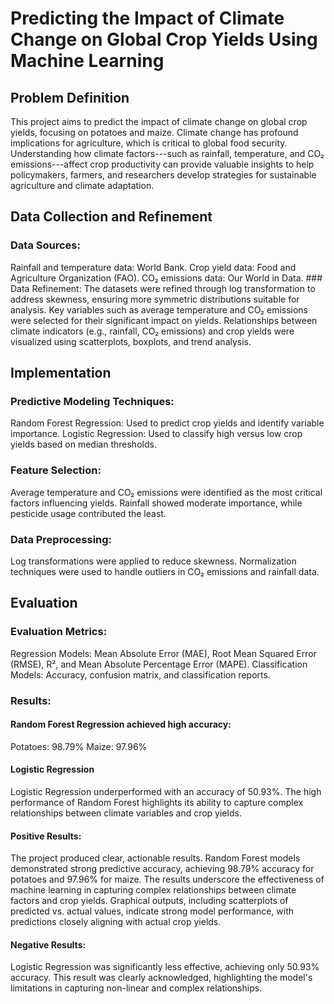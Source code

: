 # Predicting the Impact of Climate Change on Global Crop Yields Using Machine Learning

## Problem Definition

This project aims to predict the impact of climate change on global crop yields, focusing on potatoes and maize. Climate change has profound implications for agriculture, which is critical to global food security. Understanding how climate factors---such as rainfall, temperature, and CO₂ emissions---affect crop productivity can provide valuable insights to help policymakers, farmers, and researchers develop strategies for sustainable agriculture and climate adaptation.

## Data Collection and Refinement

### Data Sources:

Rainfall and temperature data: World Bank. Crop yield data: Food and Agriculture Organization (FAO). CO₂ emissions data: Our World in Data. \### Data Refinement: The datasets were refined through log transformation to address skewness, ensuring more symmetric distributions suitable for analysis. Key variables such as average temperature and CO₂ emissions were selected for their significant impact on yields. Relationships between climate indicators (e.g., rainfall, CO₂ emissions) and crop yields were visualized using scatterplots, boxplots, and trend analysis.

## Implementation

### Predictive Modeling Techniques:

Random Forest Regression: Used to predict crop yields and identify variable importance. Logistic Regression: Used to classify high versus low crop yields based on median thresholds.

### Feature Selection:

Average temperature and CO₂ emissions were identified as the most critical factors influencing yields. Rainfall showed moderate importance, while pesticide usage contributed the least.

### Data Preprocessing:

Log transformations were applied to reduce skewness. Normalization techniques were used to handle outliers in CO₂ emissions and rainfall data.

## Evaluation

### Evaluation Metrics:

Regression Models: Mean Absolute Error (MAE), Root Mean Squared Error (RMSE), R², and Mean Absolute Percentage Error (MAPE). Classification Models: Accuracy, confusion matrix, and classification reports.

### Results:

#### Random Forest Regression achieved high accuracy:

Potatoes: 98.79% Maize: 97.96%

#### Logistic Regression

Logistic Regression underperformed with an accuracy of 50.93%. The high performance of Random Forest highlights its ability to capture complex relationships between climate variables and crop yields.

#### Positive Results:

The project produced clear, actionable results. Random Forest models demonstrated strong predictive accuracy, achieving 98.79% accuracy for potatoes and 97.96% for maize. The results underscore the effectiveness of machine learning in capturing complex relationships between climate factors and crop yields. Graphical outputs, including scatterplots of predicted vs. actual values, indicate strong model performance, with predictions closely aligning with actual crop yields.

#### Negative Results:

Logistic Regression was significantly less effective, achieving only 50.93% accuracy. This result was clearly acknowledged, highlighting the model's limitations in capturing non-linear and complex relationships.
